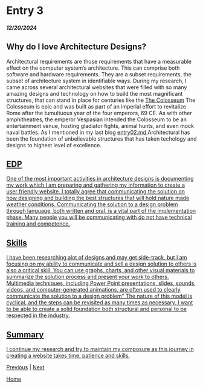 # Entry 3
##### 12/20/2024

## Why do I love Architecture Designs?

Architectural requirements are those requirements that have a measurable effect on the computer system’s architecture. This can comprise both software and hardware requirements. They are a subset requirements, the subset of architecture system in identifiable ways.
During my research, I came across several architectural websites that were filled with so many amazing designs and technology on how to build the most magnificant structures, that can stand in place for centuries like the <a href= "https://en.wikipedia.org/wiki/Colosseum">The Colosseum</a> The Colosseum is epic and was built as part of an imperial effort to revitalize Rome after the tumultuous year of the four emperors, 69 CE. As with other amphitheatres, the emperor Vespasian intended the Colosseum to be an entertainment venue, hosting gladiator fights, animal hunts, and even mock naval battles. As I mentioned in my last blog [entry02.md ](https://github.com/JulienI9222/sep10-freedom-project/edit/main/blog/entry02.md) Architectural has been the foundation of unbelievable structures that has taken techology and designs to highest level of excellence. <a href= "https://www.buildings.com/architecture/article/33037352/7-technological-innovations-shaping-the-future-of-architecture-engineering-and-construction-in-2024">


## EDP
One of the most important activities in architecture designs is documenting my work which I am preparing and gathering my information to create a user friendly website. I totally agree that communicating the solution on how designing and building the best structures that will hold nature made weather conditions. Communicating the solution to a design problem through language, both written and oral, is a vital part of the implementation phase. Many people you will be communicating with do not have technical training and competence. 

## Skills
I have been researching alot of designs and may get side-track, but I am focusing on my ability to communicate and sell a design solution to others is also a critical skill. You can use graphs, charts, and other visual materials to summarize the solution process and present your work to others. Multimedia techniques, including Power Point presentations, slides, sounds, videos, and computer-generated animations, are often used to clearly communicate the solution to a design problem" The nature of this model is cyclical, and the steps can be revisited as many times as necessary. I want to be able to create a solid foundation both structural and personal to be respected in the industry.

## Summary
I continue my research and try to maintain my composure as this journey in creating a website takes time, patience and skills.



[Previous](entry02.md) | [Next](entry04.md)

[Home](../README.md)
